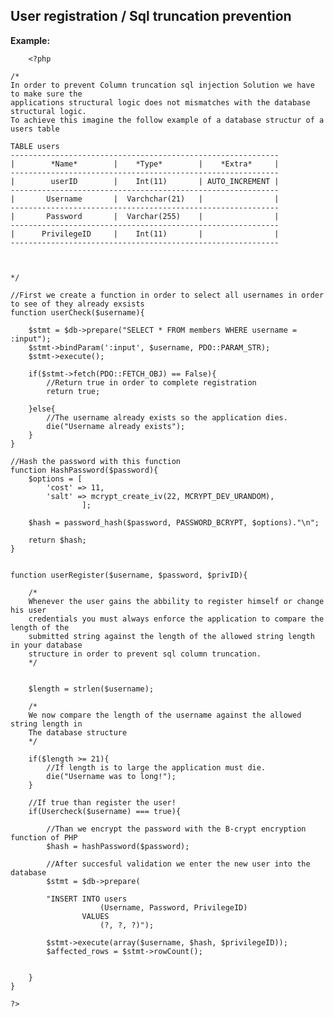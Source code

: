 
User registration / Sql truncation prevention
-------

**Example:**

   		<?php

	/*
	In order to prevent Column truncation sql injection Solution we have to make sure the
	applications structural logic does not mismatches with the database structural logic.
	To achieve this imagine the follow example of a database structur of a users table
	
	TABLE users
	------------------------------------------------------------
	|	     *Name* 	   |	*Type* 		  |    *Extra*     |
	------------------------------------------------------------
	|        userID	       |    Int(11)       | AUTO_INCREMENT |
	------------------------------------------------------------
	|       Username  	   |  Varchchar(21)   |  			   |
	------------------------------------------------------------
	|       Password       |  Varchar(255)    |				   |
	------------------------------------------------------------
	|      PrivilegeID     |    Int(11)       | 			   |
	------------------------------------------------------------

	

	*/
	
	//First we create a function in order to select all usernames in order to see of they already exsists
	function userCheck($username){
			
		$stmt = $db->prepare("SELECT * FROM members WHERE username = :input");
		$stmt->bindParam(':input', $username, PDO::PARAM_STR);
		$stmt->execute();
		
		if($stmt->fetch(PDO::FETCH_OBJ) == False){ 
			//Return true in order to complete registration
			return true;
		
		}else{
			//The username already exists so the application dies.
			die("Username already exists");
		}
	}
		
	//Hash the password with this function
	function HashPassword($password){
		$options = [
    		'cost' => 11,
    		'salt' => mcrypt_create_iv(22, MCRYPT_DEV_URANDOM),
					];
		
		$hash =	password_hash($password, PASSWORD_BCRYPT, $options)."\n";
	
		return $hash;
	}
	
	
	function userRegister($username, $password, $privID){
		
		/*
		Whenever the user gains the abbility to register himself or change his user
		credentials you must always enforce the application to compare the length of the
		submitted string against the length of the allowed string length in your database
		structure in order to prevent sql column truncation.
		*/
		
		
		$length = strlen($username);
			
		/*
		We now compare the length of the username against the allowed string length in
		The database structure
		*/
		
		if($length >= 21){
			//If length is to large the application must die.
			die("Username was to long!");	
		}
			
		//If true than register the user!		
		if(Usercheck($username) === true){
			
			//Than we encrypt the password with the B-crypt encryption function of PHP
			$hash = hashPassword($password);
			
			//After succesful validation we enter the new user into the database
			$stmt = $db->prepare(
		
			"INSERT INTO users 
						(Username, Password, PrivilegeID)
					VALUES 
						(?, ?, ?)");
					
			$stmt->execute(array($username, $hash, $privilegeID));
			$affected_rows = $stmt->rowCount();
		
								
		}
	}	
	
	?>

